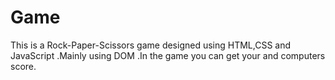 # Game
This is a Rock-Paper-Scissors game designed using HTML,CSS and JavaScript .Mainly using DOM .In the game you can get  your and computers score.
